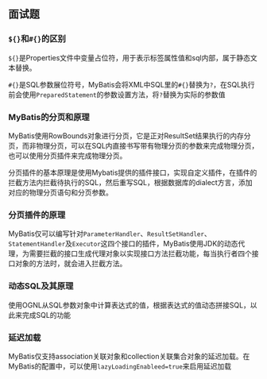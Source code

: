 
## 面试题

### `${}`和`#{}`的区别

`${}`是Properties文件中变量占位符，用于表示标签属性值和sql内部，属于静态文本替换。

`#{}`是SQL参数展位符号，MyBatis会将XML中SQL里的`#{}`替换为`?`，在SQL执行前会使用`PreparedStatement`的参数设置方法，将`?`替换为实际的参数值

### MyBatis的分页和原理

MyBatis使用RowBounds对象进行分页，它是正对ResultSet结果执行的内存分页，而非物理分页，可以在SQL内直接书写带有物理分页的参数来完成物理分页，也可以使用分页插件来完成物理分页。

分页插件的基本原理是使用Mybatis提供的插件接口，实现自定义插件，在插件的拦截方法内拦截待执行的SQL，然后重写SQL，根据数据库的dialect方言，添加对应的物理分页语句和分页参数。

### 分页插件的原理

MyBatis仅可以编写针对`ParameterHandler`、`ResultSetHandler`、`StatementHandler`及`Executor`这四个接口的插件，MyBatis使用JDK的动态代理，为需要拦截的接口生成代理对象以实现接口方法拦截功能，每当执行者四个接口对象的方法时，就会进入拦截方法。

### 动态SQL及其原理

使用OGNL从SQL参数对象中计算表达式的值，根据表达式的值动态拼接SQL，以此来完成SQL的功能

### 延迟加载

MyBatis仅支持association关联对象和collection关联集合对象的延迟加载。在MyBatis的配置中，可以使用`lazyLoadingEnableed=true`来启用延迟加载